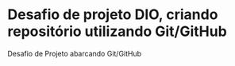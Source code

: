 # Desafio de projeto DIO, criando repositório utilizando Git/GitHub
Desafio de Projeto abarcando Git/GitHub
